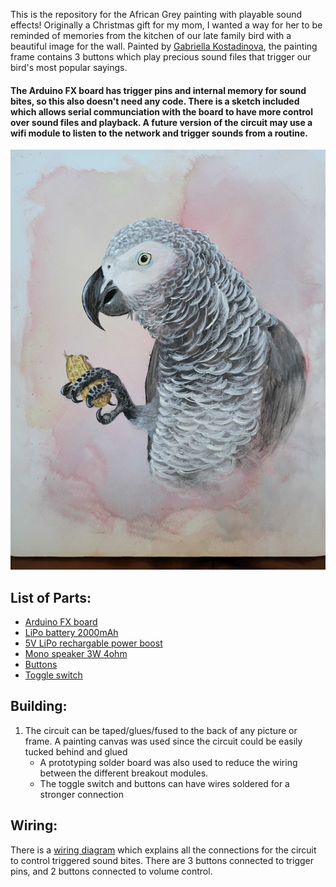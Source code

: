 This is the repository for the African Grey painting with playable sound effects! Originally a Christmas gift for my mom, I wanted a way for her to be reminded of memories from the kitchen of our late family bird with a beautiful image for the wall. Painted by [Gabriella Kostadinova](https://www.gabrielakostadinova.com/), the painting frame contains 3 buttons which play precious sound files that trigger our bird's most popular sayings.

#### The Arduino FX board has trigger pins and internal memory for sound bites, so this also doesn't need any code. There is a sketch included which allows serial communciation with the board to have more control over sound files and playback. A future version of the circuit may use a wifi module to listen to the network and trigger sounds from a routine.  

![](https://github.com/Jshulgach/SoundFX-Painting/blob/main/resources/20221225_134808.jpg)

## List of Parts:
<a name="parts"/>

   + [Arduino FX board](https://www.adafruit.com/product/2341)
   + [LiPo battery 2000mAh](https://www.adafruit.com/product/2011)
   + [5V LiPo rechargable power boost](https://www.adafruit.com/product/2465)
   + [Mono speaker 3W 4ohm](https://www.adafruit.com/product/3351)
   + [Buttons](https://www.adafruit.com/product/367)
   + [Toggle switch](https://www.amazon.com/Nilight-90013L-Toggle-Control-Warranty/dp/B07T1JG6BD/ref=sr_1_2_sspa?crid=243ILAD6JQ1RE&keywords=toggle+switch&qid=1672037322&sprefix=toggleswitch%2Caps%2C82&sr=8-2-spons&psc=1&spLa=ZW5jcnlwdGVkUXVhbGlmaWVyPUEyTEUySlMyOEIxUFdCJmVuY3J5cHRlZElkPUEwNTA2NDkwMlZKVUpVS05GVkZaWiZlbmNyeXB0ZWRBZElkPUEwNjcwODE0MVdLQlNVNlRBM0tPTyZ3aWRnZXROYW1lPXNwX2F0ZiZhY3Rpb249Y2xpY2tSZWRpcmVjdCZkb05vdExvZ0NsaWNrPXRydWU=)

## Building:
<a name="building"/>

1. The circuit can be taped/glues/fused to the back of any picture or frame. A painting canvas was used since the circuit could be easily tucked behind and glued 
   + A prototyping solder board was also used to reduce the wiring between the different breakout modules.
   + The toggle switch and buttons can have wires soldered for a stronger connection

## Wiring:
<a name="wiring"/>

There is a [wiring diagram](https://github.com/Jshulgach/SoundFX-Painting/blob/main/resources/Arduino%20Circuit.png) which explains all the connections for the circuit to control triggered sound bites. There are 3 buttons connected to trigger pins, and 2 buttons connected to volume control.




